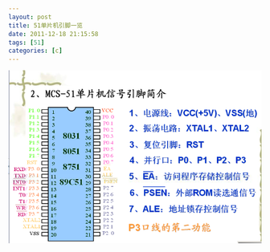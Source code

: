 ```yaml
---
layout: post
title: 51单片机引脚一览
date: 2011-12-18 21:15:58
tags: [51]
categories: [c]
---
```

![Image](/images/2011-12-18-51-01.jpg)

